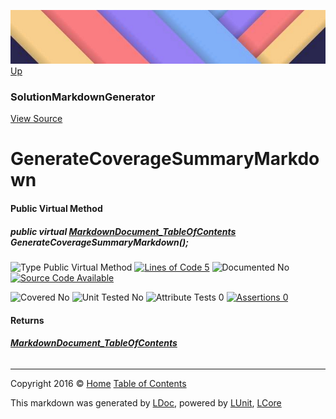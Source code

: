 ![](../Content/LDoc-banner-small.png "")
[Up](SolutionMarkdownGenerator.md)

### SolutionMarkdownGenerator
[View Source](../Markdown/Generators/SolutionMarkdownGenerator.cs)

# GenerateCoverageSummaryMarkdown

#### Public Virtual Method

##### public virtual <strong><a href="MarkdownDocument_TableOfContents.md" alt="">MarkdownDocument_TableOfContents</a></strong> GenerateCoverageSummaryMarkdown();

![Type Public Virtual Method](http://b.repl.ca/v1/Type-Public%20Virtual%20Method-Blue.png "") [![Lines of Code 5](http://b.repl.ca/v1/Lines%20of%20Code-5-blue.png "")](../Markdown/Generators/SolutionMarkdownGenerator.cs#L224)    ![Documented No](http://b.repl.ca/v1/Documented-No-red.png "") [![Source Code Available](http://b.repl.ca/v1/Source%20Code-Available-brightgreen.png "")](../Markdown/Generators/SolutionMarkdownGenerator.cs#L224)

![Covered No](http://b.repl.ca/v1/Covered-No-red.png "") ![Unit Tested No](http://b.repl.ca/v1/Unit%20Tested-No-lightgrey.png "") ![Attribute Tests 0](http://b.repl.ca/v1/Attribute%20Tests-0-lightgrey.png "") [![Assertions 0](http://b.repl.ca/v1/Assertions-0-lightgrey.png "")](../Markdown/Generators/SolutionMarkdownGenerator.cs)

#### Returns

###### **[MarkdownDocument_TableOfContents](MarkdownDocument_TableOfContents.md)**



---

Copyright 2016 &copy; [Home](../../README.md) [Table of Contents](../../TableOfContents.md)

This markdown was generated by [LDoc](https://github.com/CodeSingularity/LDoc), powered by [LUnit](https://github.com/CodeSingularity/LUnit), [LCore](https://github.com/CodeSingularity/LCore)
